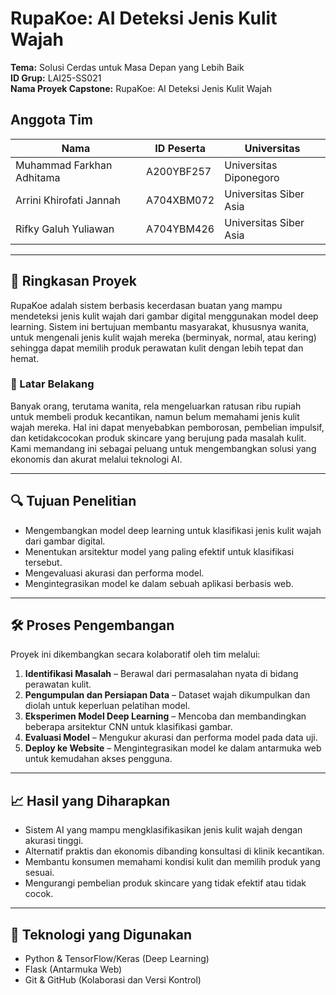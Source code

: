 # RupaKoe: AI Deteksi Jenis Kulit Wajah

**Tema:** Solusi Cerdas untuk Masa Depan yang Lebih Baik  
**ID Grup:** LAI25-SS021  
**Nama Proyek Capstone:** RupaKoe: AI Deteksi Jenis Kulit Wajah

## Anggota Tim

| Nama                      | ID Peserta | Universitas            |
| ------------------------- | ---------- | ---------------------- |
| Muhammad Farkhan Adhitama | A200YBF257 | Universitas Diponegoro |
| Arrini Khirofati Jannah   | A704XBM072 | Universitas Siber Asia |
| Rifky Galuh Yuliawan      | A704YBM426 | Universitas Siber Asia |

---

## 📌 Ringkasan Proyek

RupaKoe adalah sistem berbasis kecerdasan buatan yang mampu mendeteksi jenis kulit wajah dari gambar digital menggunakan model deep learning. Sistem ini bertujuan membantu masyarakat, khususnya wanita, untuk mengenali jenis kulit wajah mereka (berminyak, normal, atau kering) sehingga dapat memilih produk perawatan kulit dengan lebih tepat dan hemat.

### 🎯 Latar Belakang

Banyak orang, terutama wanita, rela mengeluarkan ratusan ribu rupiah untuk membeli produk kecantikan, namun belum memahami jenis kulit wajah mereka. Hal ini dapat menyebabkan pemborosan, pembelian impulsif, dan ketidakcocokan produk skincare yang berujung pada masalah kulit. Kami memandang ini sebagai peluang untuk mengembangkan solusi yang ekonomis dan akurat melalui teknologi AI.

---

## 🔍 Tujuan Penelitian

- Mengembangkan model deep learning untuk klasifikasi jenis kulit wajah dari gambar digital.
- Menentukan arsitektur model yang paling efektif untuk klasifikasi tersebut.
- Mengevaluasi akurasi dan performa model.
- Mengintegrasikan model ke dalam sebuah aplikasi berbasis web.

---

## 🛠️ Proses Pengembangan

Proyek ini dikembangkan secara kolaboratif oleh tim melalui:

1. **Identifikasi Masalah** – Berawal dari permasalahan nyata di bidang perawatan kulit.
2. **Pengumpulan dan Persiapan Data** – Dataset wajah dikumpulkan dan diolah untuk keperluan pelatihan model.
3. **Eksperimen Model Deep Learning** – Mencoba dan membandingkan beberapa arsitektur CNN untuk klasifikasi gambar.
4. **Evaluasi Model** – Mengukur akurasi dan performa model pada data uji.
5. **Deploy ke Website** – Mengintegrasikan model ke dalam antarmuka web untuk kemudahan akses pengguna.

---

## 📈 Hasil yang Diharapkan

- Sistem AI yang mampu mengklasifikasikan jenis kulit wajah dengan akurasi tinggi.
- Alternatif praktis dan ekonomis dibanding konsultasi di klinik kecantikan.
- Membantu konsumen memahami kondisi kulit dan memilih produk yang sesuai.
- Mengurangi pembelian produk skincare yang tidak efektif atau tidak cocok.

---

## 🚀 Teknologi yang Digunakan

- Python & TensorFlow/Keras (Deep Learning)
- Flask (Antarmuka Web)
- Git & GitHub (Kolaborasi dan Versi Kontrol)
